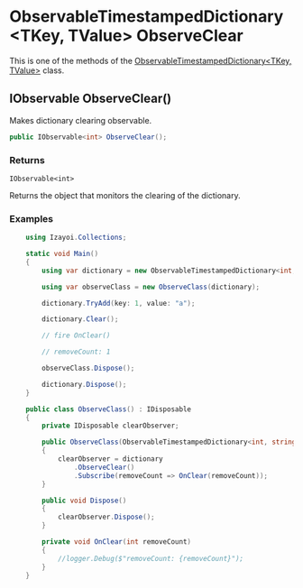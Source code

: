 # ObservableTimestampedDictionary<TKey, TValue> ObserveClear

This is one of the methods of the [ObservableTimestampedDictionary<TKey, TValue>](ObservableTimestampedDictionary.md) class.

## IObservable<int> ObserveClear()

Makes dictionary clearing observable.

~~~csharp
public IObservable<int> ObserveClear();
~~~

### Returns

`IObservable<int>`

Returns the object that monitors the clearing of the dictionary.

### Examples

~~~csharp
    using Izayoi.Collections;

    static void Main()
    {
        using var dictionary = new ObservableTimestampedDictionary<int, string>();

        using var observeClass = new ObserveClass(dictionary);

        dictionary.TryAdd(key: 1, value: "a");

        dictionary.Clear();

        // fire OnClear()

        // removeCount: 1

        observeClass.Dispose();

        dictionary.Dispose();
    }

    public class ObserveClass() : IDisposable
    {
        private IDisposable clearObserver;

        public ObserveClass(ObservableTimestampedDictionary<int, string> dictionary)
        {
            clearObserver = dictionary
                .ObserveClear()
                .Subscribe(removeCount => OnClear(removeCount));
        }

        public void Dispose()
        {
            clearObserver.Dispose();
        }

        private void OnClear(int removeCount)
        {
            //logger.Debug($"removeCount: {removeCount}");
        }
    }
~~~
